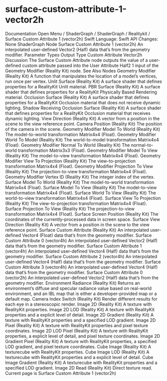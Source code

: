 # surface-custom-attribute-1-vector2h
 Documentation 
 Open Menu 
/
 ShaderGraph 
/
ShaderGraph
/
 Realitykit 
/
 Surface Custom Attribute 1 (vector2h) 
Swift
Language: 
Swift
 API Changes: 
None
ShaderGraph Node
Surface Custom Attribute 1 (vector2h)
An interpolated user-defined Vector2 (Half) data that’s from the geometry modifier.
Parameter Types
Output
Type
Custom Attribute
Vector2h
Discussion
The Surface Custom Attribute node outputs the value of a user-defined custom attribute passed into the 
User Attribute Half2 1
 input of the 
Geometry Modifier (Reality
Kit)
 node.
See Also
Nodes
Geometry Modifier (Reality
Kit)
A function that manipulates the location of a model’s vertices, run once per vertex.
Unlit Surface (Reality
Kit)
A surface shader that defines properties for a RealityKit Unlit material.
PBR Surface (Reality
Kit)
A surface shader that defines properties for a RealityKit Physically Based Rendering material.
Occlusion Surface (Reality
Kit)
A surface shader that defines properties for a RealityKit Occlusion material that does not receive dynamic lighting.
Shadow Receiving Occlusion Surface (Reality
Kit)
A surface shader that defines properties for a RealityKit Occlusion material that receives dynamic lighting.
View Direction (Reality
Kit)
A vector from a position in the scene to the view reference point.
Camera Position (Reality
Kit)
The position of the camera in the scene.
Geometry Modifier Model To World (Reality
Kit)
The model-to-world transformation Matrix4x4 (Float).
Geometry Modifier World To Model (Reality
Kit)
The world-to-model transformation Matrix4x4 (Float).
Geometry Modifier Normal To World (Reality
Kit)
The normal-to-world transformation Matrix3x3 (Float).
Geometry Modifier Model To View (Reality
Kit)
The model-to-view transformation Matrix4x4 (Float).
Geometry Modifier View To Projection (Reality
Kit)
The view-to-projection transformation Matrix4x4 (Float).
Geometry Modifier Projection To View (Reality
Kit)
The projection-to-view transformation Matrix4x4 (Float).
Geometry Modifier Vertex ID (Reality
Kit)
The integer index of the vertex.
Surface Model To World (Reality
Kit)
The model-to-world transformation Matrix4x4 (Float).
Surface Model To View (Reality
Kit)
The model-to-view transformation Matrix4x4 (Float).
Surface World To View (Reality
Kit)
The world-to-view transformation Matrix4x4 (Float).
Surface View To Projection (Reality
Kit)
The view-to-projection transformation Matrix4x4 (Float).
Surface Projection To View (Reality
Kit)
The projection-to-view transformation Matrix4x4 (Float).
Surface Screen Position (Reality
Kit)
The coordinates of the currently-processed data in screen space.
Surface View Direction (Reality
Kit)
A vector from a position in the scene to the view reference point.
Surface Custom Attribute (Reality
Kit)
An interpolated user-defined Vector4 (Float) data that’s from the geometry modifier.
Surface Custom Attribute 0 (vector4h)
An interpolated user-defined Vector2 (Half) data that’s from the geometry modifier.
Surface Custom Attribute 1 (vector4h)
An interpolated user-defined Vector4 (Half) data that’s from the geometry modifier.
Surface Custom Attribute 2 (vector4h)
An interpolated user-defined Vector4 (Half) data that’s from the geometry modifier.
Surface Custom Attribute 3 (vector4h)
An interpolated user-defined Vector4 (Half) data that’s from the geometry modifier.
Surface Custom Attribute 0 (vector2h)
An interpolated user-defined Vector2 (Half) data that’s from the geometry modifier.
Environment Radiance (Reality
Kit)
Returns an environment’s diffuse and specular radiance value based on real-world environment, and an IBL map that is either a developer-provided map or a default map.
Camera Index Switch (Reality
Kit)
Render different results for each eye in a stereoscopic render.
Image 2D (Reality
Kit)
A texture with RealityKit properties.
Image 2D LOD (Reality
Kit)
A texture with RealityKit properties and a explicit level of detail.
Image 2D Gradient (Reality
Kit)
A texture with RealityKit properties and a specified LOD gradient.
Image 2D Pixel (Reality
Kit)
A texture with RealityKit properties and pixel texture coordinates.
Image 2D LOD Pixel (Reality
Kit)
A texture with RealityKit properties, a explicit level of detail, and pixel texture coordinates.
Image 2D Gradient Pixel (Reality
Kit)
A texture with RealityKit properties, a specified LOD gradient, and pixel texture coordinates.
Cube Image (Reality
Kit)
A texturecube with RealityKit properties.
Cube Image LOD (Reality
Kit)
A texturecube with RealityKit properties and a explicit level of detail.
Cube Image Gradient (Reality
Kit)
A texturecube with RealityKit properties and a specified LOD gradient.
Image 2D Read (Reality
Kit)
Direct texture read.
 Current page is Surface Custom Attribute 1 (vector2h) 